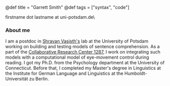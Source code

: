 @def title = "Garrett Smith"
@def tags = ["syntax", "code"]

firstname dot lastname at uni-potsdam.de\\

### About me
I am a postdoc in [Shravan Vasisth's](https://vasishth.github.io/) lab at the University of
Potsdam working on building and testing models of sentence comprehension. As a part of the
[Collaborative Research Center 1287](https://www.sfb1287.uni-potsdam.de/), I work on
integrating such models with a computational model of eye-movement control during reading. I
got my Ph.D. from the Psychology department at the University of Connecticut. Before that, I
completed my Master's degree in Linguistics at the Institute for German Language and
Linguistics at the Humboldt-Universität zu Berlin.



